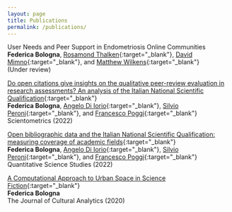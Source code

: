 ```yaml
---
layout: page
title: Publications
permalink: /publications/
---
```

User Needs and Peer Support in Endometriosis Online Communities  <br/>
**Federica Bologna**, [Rosamond Thalken](https://rosamondthalken.com/){:target="_blank"}, [David Mimno](https://mimno.infosci.cornell.edu/){:target="_blank"}, and [Matthew Wilkens](https://mattwilkens.com/){:target="_blank"}  <br/>
(Under review)<br/>

[Do open citations give insights on the qualitative peer-review evaluation in research assessments? An analysis of the Italian National Scientific Qualification](https://doi.org/10.1007/s11192-022-04581-6){:target="_blank"}  <br/>
**Federica Bologna**, [Angelo Di Iorio](https://www.unibo.it/sitoweb/angelo.diiorio/en){:target="_blank"}, [Silvio Peroni](https://essepuntato.it/){:target="_blank"}, and [Francesco Poggi](http://personale.unimore.it/rubrica/dettaglio/fpoggi){:target="_blank"}  <br/>
Scientometrics (2022)<br/>

[Open bibliographic data and the Italian National Scientific Qualification: measuring coverage of academic fields](https://doi.org/10.1162/qss_a_00203){:target="_blank"}  <br/>
**Federica Bologna**, [Angelo Di Iorio](https://www.unibo.it/sitoweb/angelo.diiorio/en){:target="_blank"}, [Silvio Peroni](https://essepuntato.it/){:target="_blank"}, and [Francesco Poggi](http://personale.unimore.it/rubrica/dettaglio/fpoggi){:target="_blank"}  <br/>
Quantitative Science Studies (2022)<br/>

[A Computational Approach to Urban Space in Science Fiction](https://doi.org/10.22148/001c.18120){:target="_blank"}   
**Federica Bologna**  <br/>
The Journal of Cultural Analytics (2020)  <br/>
